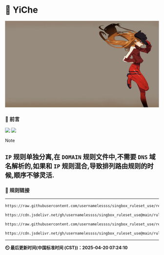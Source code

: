 
# 🧸 YiChe
![](https://raw.githubusercontent.com/usernamelessss/picture-bed/main/images/202504042256831.jpg)
### 📣 前言
![](https://shields.io/badge/-移除重复规则-ff69b4) ![](https://shields.io/badge/-IP&nbsp;规则单独存放不与&nbsp;DOMAIN&nbsp;等混合-green)
> [!NOTE]
**`IP` 规则单独分离,在 `DOMAIN` 规则文件中,不需要 `DNS` 域名解析的,如果和 `IP` 规则混合,导致排列路由规则的时候,顺序不够灵活.**
---

###  🔗 规则链接
---

```url
https://raw.githubusercontent.com/usernamelessss/singbox_ruleset_use/refs/heads/main/rule/YiChe/YiChe_No_IP.json
```

```url
https://cdn.jsdelivr.net/gh/usernamelessss/singbox_ruleset_use@main/rule/YiChe/YiChe_No_IP.json
```

```url
https://raw.githubusercontent.com/usernamelessss/singbox_ruleset_use/refs/heads/main/rule/YiChe/YiChe_No_IP.srs
```

```url
https://cdn.jsdelivr.net/gh/usernamelessss/singbox_ruleset_use@main/rule/YiChe/YiChe_No_IP.srs
```

---
**⏲️ 最后更新时间(中国标准时间 (CST))：2025-04-20 07:24:10**